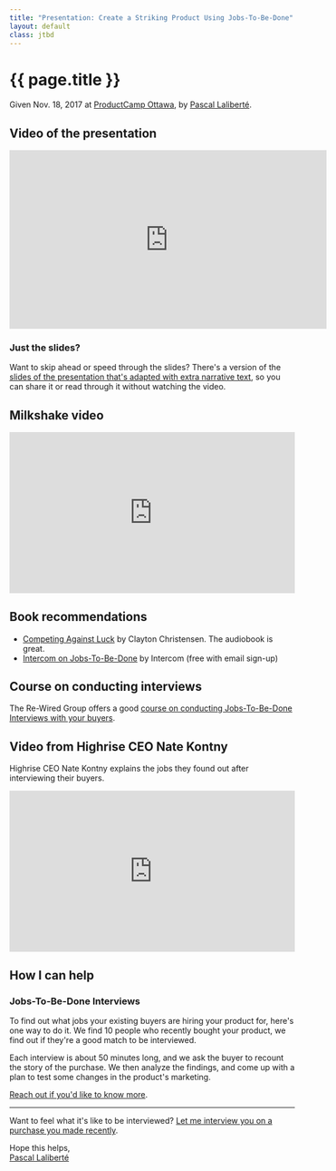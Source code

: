 ```yaml
---
title: "Presentation: Create a Striking Product Using Jobs-To-Be-Done"
layout: default
class: jtbd
---
```


# {{ page.title }}

Given Nov. 18, 2017 at [ProductCamp Ottawa](http://productcampottawa.wordpress.com), by [Pascal Laliberté](/).

## Video of the presentation

<iframe width="560" height="315" src="https://www.youtube.com/embed/mHyNmq2-tU4" frameborder="0" allow="autoplay; encrypted-media" allowfullscreen></iframe>


### Just the slides?

Want to skip ahead or speed through the slides? There's a version of the [slides of the presentation that's adapted with extra narrative text][slides], so you can share it or read through it without watching the video.

[slides]: https://speakerdeck.com/pascallaliberte/create-a-striking-product-using-jobs-to-be-done

## Milkshake video

<div style="position:relative;height:0;padding-bottom:56.25%"><iframe width="560" height="315" src="https://www.youtube.com/embed/VmbSpTJXozk" frameborder="0" style="position:absolute;width:100%;height:100%;left:0" allowfullscreen></iframe></div>

## Book recommendations

* [Competing Against Luck](https://www.goodreads.com/book/show/29100334-competing-against-luck) by Clayton Christensen. The audiobook is great.
* [Intercom on Jobs-To-Be-Done](https://www.intercom.com/books/jobs-to-be-done) by Intercom (free with email sign-up)

## Course on conducting interviews

The Re-Wired Group offers a good [course on conducting Jobs-To-Be-Done Interviews with your buyers](http://learn.jobstobedone.org).

## Video from Highrise CEO Nate Kontny

Highrise CEO Nate Kontny explains the jobs they found out after interviewing their buyers.

<div style="position:relative;height:0;padding-bottom:56.25%"><iframe src="https://www.youtube.com/embed/Z-7GEknm6Q8?ecver=2" width="640" height="360" frameborder="0" style="position:absolute;width:100%;height:100%;left:0" allowfullscreen></iframe></div>

## How I can help

### Jobs-To-Be-Done Interviews

To find out what jobs your existing buyers are hiring your product for, here's one way to do it. We find 10 people who recently bought your product, we find out if they're a good match to be interviewed.

Each interview is about 50 minutes long, and we ask the buyer to recount the story of the purchase. We then analyze the findings, and come up with a plan to test some changes in the product's marketing.

[Reach out if you'd like to know more](mailto:pascal@pascallaliberte.me).

---

Want to feel what it's like to be interviewed? [Let me interview you on a purchase you made recently](/jtbd/purchase-interview/).


Hope this helps,  
[Pascal Laliberté](/)
